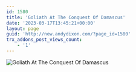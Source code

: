 ```yaml
---
id: 1580
title: 'Goliath At The Conquest Of Damascus'
date: '2023-03-17T13:45:21+00:00'
layout: page
guid: 'http://new.andydixon.com/?page_id=1580'
trx_addons_post_views_count:
    - '1'
---
```


![Goliath At The Conquest Of Damascus](https://i0.wp.com/assets.g8x2.ldn.idrivee2-23.com/posters/Goliath%20At%20The%20Conquest%20Of%20Damascus%2001.jpg?w=1200&ssl=1 "Goliath At The Conquest Of Damascus")